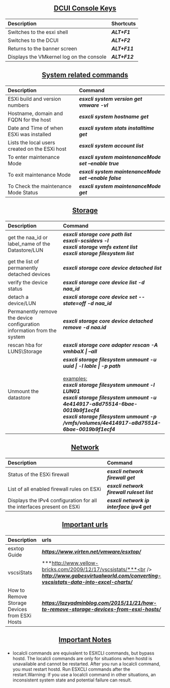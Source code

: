 ## <p align="center"><ins>DCUI Console Keys</ins></p>
<div align="center">

| Description | Shortcuts|
| :--- | :--- |
| Switches to the esxi shell| ***ALT+F1***|
| Switches to the DCUI| ***ALT+F2***|
| Returns to the banner screen| ***ALT+F11***|
| Displays the VMkernel log on the console| ***ALT+F12***|


## <p align="center"><ins>System related commands</ins></p>

| Description | Command |
| :--- | :--- |
| ESXi build and version numbers | ***esxcli system version get*** <br /> ***vmware -vl*** |
| Hostname, domain and FQDN for the host | ***esxcli system hostname get*** |
| Date and Time of when ESXi was installed | ***esxcli system stats installtime get*** |
| Lists the local users created on the ESXi host | ***esxcli system account list*** |
| To enter maintenance Mode | ***esxcli system maintenanceMode set –enable true*** |
| To exit maintenance Mode | ***esxcli system maintenanceMode set –enable false*** |
| To Check the maintenance Mode Status | ***esxcli system maintenanceMode get*** |


## <p align="center"><ins>Storage</ins></p>

| Description | Command |
| :--- | :--- |
| get the naa_id or label_name of the Datastore/LUN | ***esxcli storage core path list***<br /> ***esxcli-scsidevs -l*** <br /> ***esxcli storage vmfs extent list*** <br/>***esxcli storage filesystem list***|
| get the list of permanently detached devices | ***esxcli storage core device detached list*** |
| verify the device status | ***esxcli storage core device list -d <NAA ID>naa_id***|
| detach a device/LUN | ***esxcli storage core device set --state=off -d naa_id*** |
| Permanently remove the device configuration <br/>information from the system | ***esxcli storage core device detached remove -d naa.id***|
| rescan hba for LUNS\Storage | ***esxcli storage core adapter rescan -A vmhbaX \| –all*** |
| Unmount the datastore | ***esxcli storage filesystem unmount -u uuid \| -l lable \| -p path***<br/><br/> <ins>examples:</ins> <br/> ***esxcli storage filesystem unmount -l LUN01*** <br/> ***esxcli storage filesystem unmount -u 4e414917-a8d75514-6bae-0019b9f1ecf4*** <br/> ***esxcli storage filesystem unmount -p /vmfs/volumes/4e414917-a8d75514-6bae-0019b9f1ecf4***|

## <p align="center"><ins>Network</ins></p>

| Description | Command |
| :--- | :--- |
| Status of the ESXi firewall | ***esxcli network firewall get*** |
| List of all enabled firewall rules on ESXi | ***esxcli network firewall ruleset list*** |
| Displays the IPv4 configuration for all the interfaces present on ESXi | ***esxcli network ip interface ipv4 get*** |

## <p align="center"><ins>Important urls</ins></p>

| Description | urls|
| :--- | :--- |
| esxtop Guide | ***https://www.virten.net/vmware/esxtop/*** |
| vscsiStats   | ***http://www.yellow-bricks.com/2009/12/17/vscsistats/***<br /> ***http://www.gabesvirtualworld.com/converting-vscsistats-data-into-excel-charts/***|
|How to Remove Storage Devices from ESXi Hosts|***https://lazyadminblog.com/2015/11/21/how-to-remove-storage-devices-from-esxi-hosts/***|
 
</div>

## <p align="center"><ins>Important Notes</ins></p>
- localcli commands are equivalent to ESXCLI commands, but bypass hostd. The localcli commands are only for situations when hostd is unavailable and cannot be restarted. After you run a localcli command, you must restart hostd. Run ESXCLI commands after the restart.Warning: If you use a localcli command in other situations, an inconsistent system state and potential failure can result.